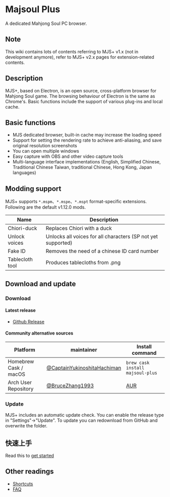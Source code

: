 # Majsoul Plus

A dedicated Mahjong Soul PC browser.

## Note

This wiki contains lots of contents referring to MJS+ v1.x (not in development anymore), refer to MJS+ v2.x pages for extension-related contents.

## Description

MJS+, based on Electron, is an open source, cross-platform browser for Mahjong Soul game. The browsing behaviour of Electron is the same as Chrome's. Basic functions include the support of various plug-ins and local cache.


## Basic functions

- MJS dedicated browser, built-in cache may increase the loading speed
- Support for setting the rendering rate to achieve anti-aliasing, and save original resolution screenshots
- You can open multiple windows
- Easy capture with OBS and other video capture tools
- Multi-language interface implementations  (English, Simplified Chinese, Traditional Chinese Taiwan, traditional Chinese, Hong Kong, Japan languages)

## Modding support

MJS+ supports `*.mspm`、`*.mspe`、`*.mspt` format-specific extensions.
Following are the default v1.12.0 mods.

| Name             | Description                                                                                                                                                                                                                                                                                |
| ---------------- | ----------------------------------------------------------------------------------------------------------------------------------------------------------------------------------------------------------------------------------------------------------------------------------- |
| Chiori-duck | Replaces Chiori with a duck |
| Unlock voices     | Unlocks all voices for all characters (SP not yet supported)                                                                                                                                                                                                                        |
| Fake ID     | Removes the need of a chinese ID card number                                                                                                                                                                                                                    |
| Tablecloth tool     | Produces tablecloths from .png                                                                                                                                                                                                                                            |

## Download and update

### Download

#### Latest release

- [Github Release](https://github.com/MajsoulPlus/majsoul-plus-client/releases)

#### Community alternative sources

| Platform                  | maintainer                                                                       | Install command                                                               |
| --------------------- | ---------------------------------------------------------------------------- | ---------------------------------------------------------------------- |
| Homebrew Cask / macOS | [@CaptainYukinoshitaHachiman](https://github.com/CaptainYukinoshitaHachiman) | `brew cask install majsoul-plus`                                       |
| Arch User Repository  | [@BruceZhang1993](https://github.com/BruceZhang1993)                         | [AUR](https://aur.archlinux.org/packages/majsoul-plus) |

### Update

MJS+ includes an automatic update check. You can enable the release type in "Settings"->"Update".
To update you can redownload from GitHub and overwrite the folder.

## 快速上手

Read this to [get started](https://github.com/watterle/mjs-EN-wiki/wiki/QuickStart)

## Other readings

- [Shortcuts](https://github.com/MajsoulPlus/majsoul-plus-client/wiki/Shortcuts)
- [FAQ](https://github.com/MajsoulPlus/majsoul-plus-client/wiki/FAQ)
